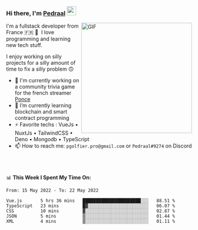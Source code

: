 ### Hi there, I'm <a href="https://pedraal.dev" target="_blank">Pedraal</a> <img src="https://media.giphy.com/media/hvRJCLFzcasrR4ia7z/giphy.gif" width="25px">
<img align="right" alt="GIF" src="https://pedraal.dev/avatar.png" width="300" height="300" />

I'm a fullstack developer from France 🇫🇷 🥖 &nbsp;I love programming and learning new
tech stuff.

I enjoy working on silly projects for a silly amount of time to fix a silly problem 🙃

- 🔭  I'm currently working on a community trivia game for the french streamer <a href="https://twitch.tv/ponce" target="_blank">Ponce</a>
- 🌱 I’m currently learning blockchain and smart contract programming
- ⚡ Favorite techs : VueJs &bull; NuxtJs &bull; TailwindCSS &bull; Deno &bull; Mongodb &bull; TypeScript
- 📫 How to reach me: `pgolfier.pro@gmail.com` or `Pedraal#9274` on Discord

<br>
<br>

📊 **This Week I Spent My Time On:**
<!--START_SECTION:waka-->

```text
From: 15 May 2022 - To: 22 May 2022

Vue.js       5 hrs 36 mins   ██████████████████████░░░   88.51 %
TypeScript   23 mins         █▓░░░░░░░░░░░░░░░░░░░░░░░   06.07 %
CSS          10 mins         ▓░░░░░░░░░░░░░░░░░░░░░░░░   02.87 %
JSON         5 mins          ▒░░░░░░░░░░░░░░░░░░░░░░░░   01.44 %
XML          4 mins          ▒░░░░░░░░░░░░░░░░░░░░░░░░   01.11 %
```

<!--END_SECTION:waka-->
